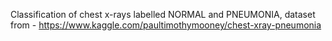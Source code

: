 Classification of chest x-rays labelled NORMAL and PNEUMONIA, dataset from - https://www.kaggle.com/paultimothymooney/chest-xray-pneumonia
